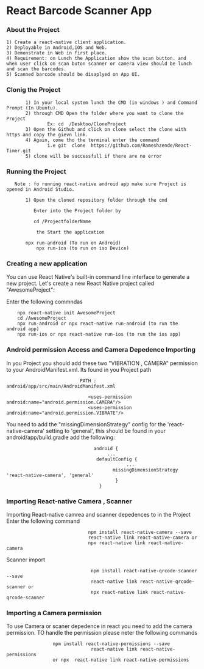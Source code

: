 # React Barcode Scanner App

### About the Project
    1) Create a react-native client application. 
    2) Deployable in Android,iOS and Web.
    3) Demonstrate in Web in first place.
    4) Requirement: on Lunch the Application show the scan button. and when user click on scan buton scanner or camera view should be lunch and scan the barcodes. 
    5) Scanned barcode should be disaplyed on App UI.
	  

### Clonig the Project
          
           1) In your local system lunch the CMD (in windows ) and Command Prompt (In Ubuntu). 
           2) through CMD Open the folder where you want to clone the Project 
                   Ex: cd  /Desktoo/CloneProject
           3) Open the Github and click on clone select the clone with https and copy the gievn link. 
           4) Again, come tho the terminal enter the command 
                   i.e git  clone  https://github.com/Rameshzende/React-Timer.git
           5) clone will be successfull if there are no error  

### Running the Project 
            
	   Note : fo running react-native android app make sure Project is opened in Android Studio. 
           
           1) Open the cloned repository folder through the cmd 
               
              Enter into the Project folder by 
                      
		      cd /ProjectfolderName
               
               the Start the application           
               
	       npx run-android (To run on Android)
               npx run-ios (to run on iso Device)

### Creating a new application

You can use React Native's built-in command line interface to generate a new project. Let's create a new React Native project called "AwesomeProject":

Enter the following commndas 
                     
        npx react-native init AwesomeProject
        cd /AwesomeProject 
        npx run-android or npx react-native run-android (to run the android app)
        npx run-ios or npx react-native run-ios (to run the ios app)

### Android permission Access and Camera Depedence Importing 

In you Project you should add these two  "VIBRATION , CAMERA"  permission to your AndroidManifest.xml. Its found in you Project path 
         
	                           PATH : android/app/src/main/AndroidManifest.xml 
                                   
                                  <uses-permission android:name="android.permission.CAMERA"/>
                                  <uses-permission android:name="android.permission.VIBRATE"/>



You need to add the "missingDimensionStrategy" config for the 'react-native-camera' setting to 'general', this should be found in your android/app/build.gradle add the following:


                                    android {
                                         ...
                                     defaultConfig {
                                                ...
                                           missingDimensionStrategy 'react-native-camera', 'general'
                                            }
                                      }
            

### Importing React-native Camera , Scanner 
    
Importing React-native camrea and scanner depedences to in the Project Enter the following command 

                                  npm install react-native-camera --save
                                  react-native link react-native-camera or 
                                  npx react-native link react-native-camera

Scanner import
                                  
                                   npm install react-native-qrcode-scanner --save
                                   react-native link react-native-qrcode-scanner or 
                                   npx react-native link react-native-qrcode-scanner


### Importing a Camera permission 
To use Camera or scaner depedence in react you need to add the camera permission. TO handle the permission please neter the following commands 
                                
				     npm install react-native-permissions --save
                                   react-native link react-native-permissions  
				     or npx  react-native link react-native-permissions  


